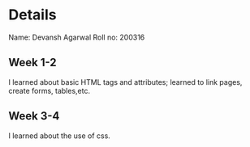 # Details
Name: Devansh Agarwal
Roll no: 200316
## Week 1-2
I learned about basic HTML tags and attributes; learned to link pages, create forms, tables,etc.
## Week 3-4
I learned about the use of css.
